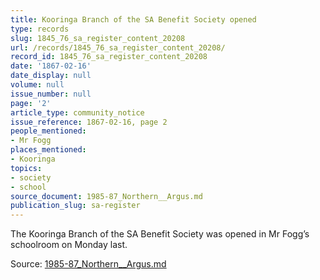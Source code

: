 ```yaml
---
title: Kooringa Branch of the SA Benefit Society opened
type: records
slug: 1845_76_sa_register_content_20208
url: /records/1845_76_sa_register_content_20208/
record_id: 1845_76_sa_register_content_20208
date: '1867-02-16'
date_display: null
volume: null
issue_number: null
page: '2'
article_type: community_notice
issue_reference: 1867-02-16, page 2
people_mentioned:
- Mr Fogg
places_mentioned:
- Kooringa
topics:
- society
- school
source_document: 1985-87_Northern__Argus.md
publication_slug: sa-register
---
```


The Kooringa Branch of the SA Benefit Society was opened in Mr Fogg’s schoolroom on Monday last.

Source: [1985-87_Northern__Argus.md](/downloads/markdown/1985-87_Northern__Argus.md)
